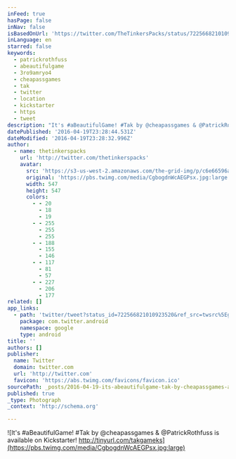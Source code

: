 ```yaml
---
inFeed: true
hasPage: false
inNav: false
isBasedOnUrl: 'https://twitter.com/TheTinkersPacks/status/722566821010923520'
inLanguage: en
starred: false
keywords:
  - patrickrothfuss
  - abeautifulgame
  - 3ro9amryo4
  - cheapassgames
  - tak
  - twitter
  - location
  - kickstarter
  - https
  - tweet
description: "It's #aBeautifulGame! #Tak by @cheapassgames & @PatrickRothfuss is available on Kickstarter! http://tinyurl.com/takgameks"
datePublished: '2016-04-19T23:28:44.531Z'
dateModified: '2016-04-19T23:28:32.996Z'
author:
  - name: thetinkerspacks
    url: 'http://twitter.com/thetinkerspacks'
    avatar:
      src: 'https://s3-us-west-2.amazonaws.com/the-grid-img/p/c6e66596a64c047e667f957bdb91900db0cf79df.jpg'
      original: 'https://pbs.twimg.com/media/CgbogdnWcAEGPsx.jpg:large'
      width: 547
      height: 547
      colors:
        - - 20
          - 18
          - 19
        - - 255
          - 255
          - 255
        - - 188
          - 155
          - 146
        - - 117
          - 81
          - 57
        - - 227
          - 206
          - 177
related: []
app_links:
  - path: 'twitter/tweet?status_id=722566821010923520&ref_src=twsrc%5Egoogle%7Ctwcamp%5Eandroidseo%7Ctwgr%5Estatus%7Ctwterm%5E722566821010923520'
    package: com.twitter.android
    namespace: google
    type: android
title: ''
authors: []
publisher:
  name: Twitter
  domain: twitter.com
  url: 'http://twitter.com'
  favicon: 'https://abs.twimg.com/favicons/favicon.ico'
sourcePath: _posts/2016-04-19-its-abeautifulgame-tak-by-cheapassgames-and-patrickrothf.md
published: true
_type: Photograph
_context: 'http://schema.org'

---
```

![It's #aBeautifulGame! #Tak by @cheapassgames & @PatrickRothfuss is available on Kickstarter! http://tinyurl.com/takgameks](https://pbs.twimg.com/media/CgbogdnWcAEGPsx.jpg:large)